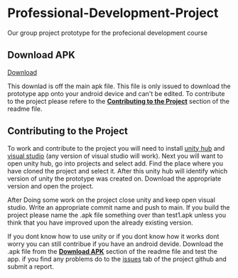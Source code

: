 # Professional-Development-Project
Our group project prototype for the profecional development course
## Download APK
[Download](https://github.com/Kisielekw/Professional-Development-Project/raw/master/Builds/test1.apk)

This downlad is off the main apk file. This file is only issued to download the prototype app onto your android device and can't be edited. To contribute to the project please refere to the [**Contributing to the Project**](#contributing-to-the-project) section of the readme file.
## Contributing to the Project
To work and contribute to the project you will need to install [unity hub](https://unity.com/download) and [visual studio](https://visualstudio.microsoft.com/) (any version of visual studio will work). Next you will want to open unity hub, go into projects and select add. Find the place where you have cloned the project and select it. After this unity hub will identify which version of unity the prototype was created on. Download the appropriate version and open the project. 

After Doing some work on the project close unity and keep open visual studio. Write an appropriate commit name and push to main.
If you build the project please name the .apk file something over than test1.apk unless you think that you have improved upon the already existing version.

If you dont know how to use unity or if you dont know how it works dont worry you can still contribue if you have an android devide. Download the .apk file from the [**Download APK**](#download-apk) section of the readme file and test the app. if you find any problems do to the [issues](https://github.com/Kisielekw/Professional-Development-Project/issues) tab of the project github and submit a report.
